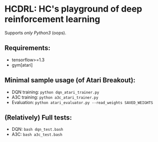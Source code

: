 # HCDRL: HC's playground of deep reinforcement learning
Supports *only Python3* (oops).

## Requirements:
- tensorflow>=1.3
- gym[atari]

## Minimal sample usage (of Atari Breakout):
- DQN training: `python dqn_atari_trainer.py`
- A3C training: `python a3c_atari_trainer.py`
- Evaluation: `python atari_evaluator.py --read_weights SAVED_WEIGHTS`

## (Relatively) Full tests:
- DQN: `bash dqn_test.bash`
- A3C: `bash a3c_test.bash`

